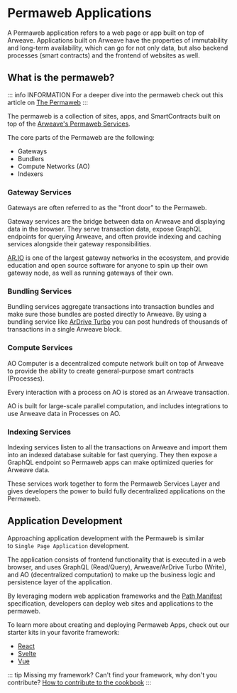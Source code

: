 # Permaweb Applications

A Permaweb application refers to a web page or app built on top of Arweave. Applications built on Arweave have the properties of immutability and long-term availability, which can go for not only data, but also backend processes (smart contracts) and the frontend of websites as well.

## What is the permaweb?

::: info INFORMATION
For a deeper dive into the permaweb check out this article on [The Permaweb](./permaweb.md)
:::

The permaweb is a collection of sites, apps, and SmartContracts built on top of the [Arweave's Permaweb Services](./permaweb.md).

The core parts of the Permaweb are the following:

-   Gateways
-   Bundlers
-   Compute Networks (AO)
-   Indexers

### Gateway Services

Gateways are often referred to as the "front door" to the Permaweb.

Gateway services are the bridge between data on Arweave and displaying data in the browser. They serve transaction data, expose GraphQL endpoints for querying Arweave, and often provide indexing and caching services alongside their gateway responsibilities.

[AR.IO](https://ar.io/) is one of the largest gateway networks in the ecosystem, and provide education and open source software for anyone to spin up their own gateway node, as well as running gateways of their own.

### Bundling Services

Bundling services aggregate transactions into transaction bundles and make sure those bundles are posted directly to Arweave. By using a bundling service like [ArDrive Turbo](https://ardrive.io/turbo-bundler) you can post hundreds of thousands of transactions in a single Arweave block.

### Compute Services

AO Computer is a decentralized compute network built on top of Arweave to provide the ability to create general-purpose smart contracts (Processes).

Every interaction with a process on AO is stored as an Arweave transaction. 

AO is built for large-scale parallel computation, and includes integrations to use Arweave data in Processes on AO. 

### Indexing Services

Indexing services listen to all the transactions on Arweave and import them into an indexed database suitable for fast querying. They then expose a GraphQL endpoint so Permaweb apps can make optimized queries for Arweave data.

These services work together to form the Permaweb Services Layer and gives developers the power to build fully decentralized applications on the Permaweb.

## Application Development

Approaching application development with the Permaweb is similar to `Single Page Application` development.

The application consists of frontend functionality that is executed in a web browser, and uses GraphQL (Read/Query), Arweave/ArDrive Turbo (Write), and AO (decentralized computation) to make up the business logic and persistence layer of the application.

By leveraging modern web application frameworks and the [Path Manifest](./manifests.md) specification, developers can deploy web sites and applications to the permaweb.

To learn more about creating and deploying Permaweb Apps, check out our starter kits in your favorite framework:

-   [React](../kits/react/index.md)
-   [Svelte](../kits/svelte/index.md)
-   [Vue](../kits/vue/index.md)

::: tip Missing my framework?
Can't find your framework, why don't you contribute? [How to contribute to the cookbook](../getting-started/contributing.md)
:::
